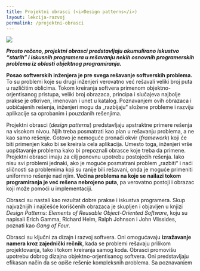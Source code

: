 ```yaml
---
title: Projektni obrasci (<i>Design patterns</i>)
layout: lekcija-razvoj
permalink: /projektni-obrasci
---
```


![](http://www.deepakkamboj.com/wp-content/uploads/2015/11/designpatterns-720x340.png)

***Prosto rečeno, projektni obrasci predstavljaju akumulirano iskustvo “starih” i iskusnih programera u rešavanju nekih osnovnih programerskih problema iz oblasti objektnog programiranja.***

**Posao softverskih inženjera je pre svega rešavanje softverskih problema.** To su problemi koje su drugi inženjeri verovatno već rešavali veliki broj puta u različitim oblicima. Tokom kreiranja softvera primenom objektno-orjentisanog pristupa, veliki broj obrazaca, principa i slučajeva najbolje prakse je otkriven, imenovan i unet u katalog. Poznavanjem ovih obrazaca i uobičajenih rešenja, inženjeri mogu da „razbijaju“ složene probleme i razviju aplikacije sa oprobanim i pouzdanih rešenjima.

Projektni obrasci (*design patterns*) predstavljaju apstraktne primere rešenja na visokom nivou. Njih treba posmatrati kao plan u rešavanju problema, a ne kao samo rešenje. Gotovo je nemoguće pronaći okvir (*framework*) koji će biti primenjen kako bi se kreirala cela aplikacija. Umesto toga, inženjeri vrše uopštavanje problema kako bi prepoznali obrasce koje treba da primene. Projektni obrasci imaju za cilj ponovnu upotrebu postojećih rešenja. Iako nisu svi problemi jednaki, ako je moguće posmatrani problem „razbiti“ i naći sličnosti sa problemima koji su ranije bili rešavani, onda je moguće primeniti uniformno rešenje nad njim. **Većina problema na koje se nailazi tokom programiranja je već rešena nebrojeno puta**, pa verovatno postoji i obrazac koji može pomoći u implementaciji.

Obrasci su nastali kao rezultat dobre prakse i iskustva programera. Skup najvažnijih i najčešće korišćenih obrazaca je skupljen i objavljen u knjizi *Design Patterns: Elements of Reusable Object-Oriented Software*, koju su napisali Erich Gamma, Richard Helm, Ralph Johnson i John Vlissides, poznati kao *Gang of Four*.

Obrasci su ključni za dizajn i razvoj softvera. Oni omogućavaju **izražavanje namera kroz zajednički rečnik**, kada se problemi rešavaju prilikom projektovanja, tako i tokom kreiranja samog koda. Obrasci promovišu upotrebu dobrog dizajna objektno-orjentisanog softvera. Oni predstavljaju efikasan način da se opiše rešenje kompleksnih problema. Sa poznavanjem dizajn paterna, moguća je brza komunikacija unutar tima bez obraćanja pažnje na detalje implementacije niskog nivoa. Njihova posebna vrednost se nalazi u činjenici da su to oprobana i testirana rešenja.

**Obrasci su nezavisni od korišćenog programskog jezika.** Njihova primena je identična u svim objektno-orjentisanim programskim jezicima.

Međutim, ne zahtevaju svi problemi primenu dizajn paterna. Tačno je da **obrasci mogu učiniti da kompleksni problemi postanu jednostavni, ali oni takođe mogu jednostavne probleme učiniti kompleksnim.** Nakon prvog upoznavanja sa dizajn paternima, mnogi inženjeri upadaju u problem da pokušavaju da primene obrasce na svaki deo koda. Ovim se postiže suprotan efekat od željenog, odnosno, sam softver se dodatno komplikuje.


Izvor: Zdravko Ivanković, Dejan Lacmanović, *Softversko inženjerstvo 2*, Tehnički fakultet Mihajlo Pupin, Zrenjanin
